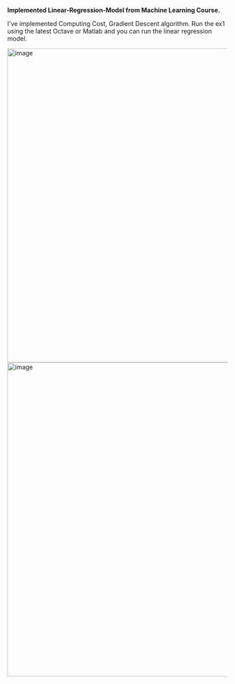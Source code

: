 **Implemented Linear-Regression-Model from Machine Learning Course.**

I've implemented Computing Cost, Gradient Descent algorithm.
Run the ex1 using the latest Octave or Matlab and you can run the linear regression model.

<img width="717" alt="image" src="https://github.com/user-attachments/assets/36edafff-cd6c-43b6-8d3e-d83f3fad29c9" />

<img width="717" alt="image" src="https://github.com/user-attachments/assets/64271a6e-f668-452d-b12c-abd0da668026" />
